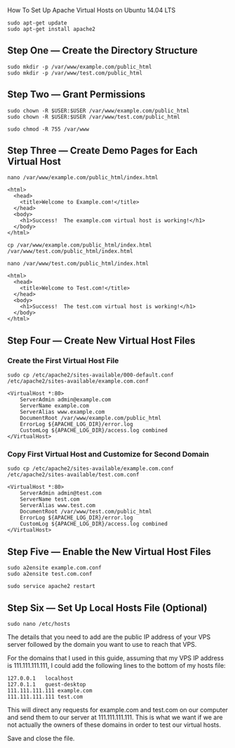 How To Set Up Apache Virtual Hosts on Ubuntu 14.04 LTS

```
sudo apt-get update
sudo apt-get install apache2
```
## Step One — Create the Directory Structure
```
sudo mkdir -p /var/www/example.com/public_html
sudo mkdir -p /var/www/test.com/public_html

```
## Step Two — Grant Permissions
```
sudo chown -R $USER:$USER /var/www/example.com/public_html
sudo chown -R $USER:$USER /var/www/test.com/public_html
```

```
sudo chmod -R 755 /var/www
```

## Step Three — Create Demo Pages for Each Virtual Host
```
nano /var/www/example.com/public_html/index.html
```

```
<html>
  <head>
    <title>Welcome to Example.com!</title>
  </head>
  <body>
    <h1>Success!  The example.com virtual host is working!</h1>
  </body>
</html>
```

```
cp /var/www/example.com/public_html/index.html /var/www/test.com/public_html/index.html
```

```
nano /var/www/test.com/public_html/index.html
```

```
<html>
  <head>
    <title>Welcome to Test.com!</title>
  </head>
  <body>
    <h1>Success!  The test.com virtual host is working!</h1>
  </body>
</html>
```

## Step Four — Create New Virtual Host Files

### Create the First Virtual Host File
```
sudo cp /etc/apache2/sites-available/000-default.conf /etc/apache2/sites-available/example.com.conf
```

```
<VirtualHost *:80>
    ServerAdmin admin@example.com
    ServerName example.com
    ServerAlias www.example.com
    DocumentRoot /var/www/example.com/public_html
    ErrorLog ${APACHE_LOG_DIR}/error.log
    CustomLog ${APACHE_LOG_DIR}/access.log combined
</VirtualHost>
```

### Copy First Virtual Host and Customize for Second Domain
```
sudo cp /etc/apache2/sites-available/example.com.conf /etc/apache2/sites-available/test.com.conf
```

```
<VirtualHost *:80>
    ServerAdmin admin@test.com
    ServerName test.com
    ServerAlias www.test.com
    DocumentRoot /var/www/test.com/public_html
    ErrorLog ${APACHE_LOG_DIR}/error.log
    CustomLog ${APACHE_LOG_DIR}/access.log combined
</VirtualHost>
```

## Step Five — Enable the New Virtual Host Files

```
sudo a2ensite example.com.conf
sudo a2ensite test.com.conf
```

```
sudo service apache2 restart
```

## Step Six — Set Up Local Hosts File (Optional)

```
sudo nano /etc/hosts
```

The details that you need to add are the public IP address of your VPS server followed by the domain you want to use to reach that VPS.

For the domains that I used in this guide, assuming that my VPS IP address is 111.111.111.111, I could add the following lines to the bottom of my hosts file:

```
127.0.0.1   localhost
127.0.1.1   guest-desktop
111.111.111.111 example.com
111.111.111.111 test.com
```

This will direct any requests for example.com and test.com on our computer and send them to our server at 111.111.111.111. This is what we want if we are not actually the owners of these domains in order to test our virtual hosts.

Save and close the file.
